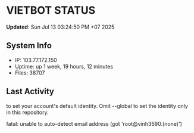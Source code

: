 # VIETBOT STATUS
**Updated**: Sun Jul 13 03:24:50 PM +07 2025

## System Info
- IP: 103.77.172.150
- Uptime: up 1 week, 19 hours, 12 minutes
- Files: 38707

## Last Activity

to set your account's default identity.
Omit --global to set the identity only in this repository.

fatal: unable to auto-detect email address (got 'root@vinh3690.(none)')
